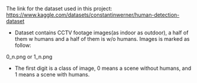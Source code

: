 The link for the dataset used in this project: https://www.kaggle.com/datasets/constantinwerner/human-detection-dataset

- Dataset contains CCTV footage images(as indoor as outdoor), a half of them w humans and a half of them is w/o humans. Images is marked as follow:

0_n.png or 1_n.png

- The first digit is a class of image, 0 means a scene without humans, and 1 means a scene with humans.
